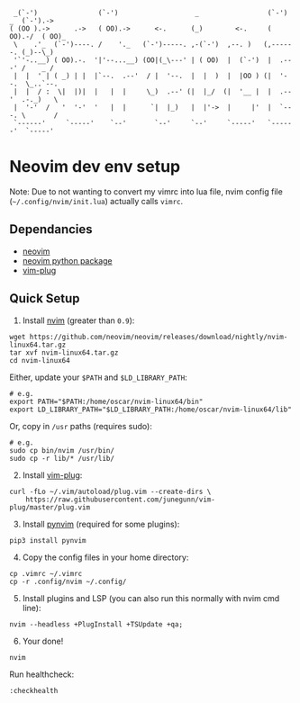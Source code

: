 ```
 _(`-')               (`-')                   _                 (`-')  _  (`-').-> 
( (OO ).->      .->   ( OO).->      <-.      (_)        <-.     ( OO).-/  ( OO)_   
 \    .'_  (`-')----. /    '._   (`-')-----. ,-(`-')  ,--. )   (,------. (_)--\_)  
 '`'-..__) ( OO).-.  '|'--...__) (OO|(_\---' | ( OO)  |  (`-')  |  .---' /    _ /  
 |  |  ' | ( _) | |  |`--.  .--'  / |  '--.  |  |  )  |  |OO ) (|  '--.  \_..`--.  
 |  |  / :  \|  |)|  |   |  |     \_)  .--' (|  |_/  (|  '__ |  |  .--'  .-._)   \ 
 |  '-'  /   '  '-'  '   |  |      `|  |_)   |  |'->  |     |'  |  `---. \       / 
 `------'     `-----'    `--'       `--'     `--'     `-----'   `------'  `-----'  
```
# Neovim dev env setup 
Note: Due to not wanting to convert my vimrc into lua file, nvim config file (`~/.config/nvim/init.lua`) actually calls `vimrc`. 

## Dependancies
- [neovim](https://github.com/neovim/neovim)
- [neovim python package](https://pypi.org/project/neovim)
- [vim-plug](https://github.com/junegunn/vim-plug)

## Quick Setup
1) Install [nvim](https://github.com/neovim/neovim/releases) (greater than `0.9`):
```
wget https://github.com/neovim/neovim/releases/download/nightly/nvim-linux64.tar.gz
tar xvf nvim-linux64.tar.gz
cd nvim-linux64
```
Either, update your `$PATH` and `$LD_LIBRARY_PATH`:
```
# e.g.
export PATH="$PATH:/home/oscar/nvim-linux64/bin"
export LD_LIBRARY_PATH="$LD_LIBRARY_PATH:/home/oscar/nvim-linux64/lib"
```
Or, copy in `/usr` paths (requires sudo):
```
# e.g.
sudo cp bin/nvim /usr/bin/
sudo cp -r lib/* /usr/lib/
```

2) Install [vim-plug](https://github.com/junegunn/vim-plug):
```
curl -fLo ~/.vim/autoload/plug.vim --create-dirs \
    https://raw.githubusercontent.com/junegunn/vim-plug/master/plug.vim
```

3) Install [pynvim](https://github.com/neovim/pynvim) (required for some plugins):
```
pip3 install pynvim
```

4) Copy the config files in your home directory:
```
cp .vimrc ~/.vimrc
cp -r .config/nvim ~/.config/
```

5) Install plugins and LSP (you can also run this normally with nvim cmd line):
```
nvim --headless +PlugInstall +TSUpdate +qa;
```

6) Your done! 
```
nvim
```
Run healthcheck:
```
:checkhealth
```
